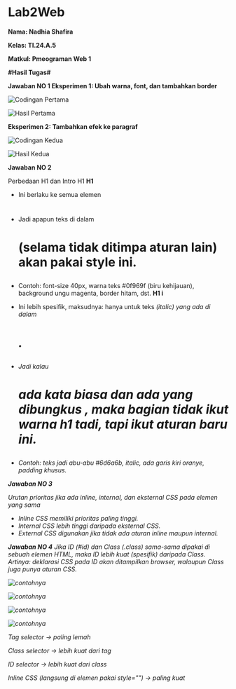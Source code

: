 # Lab2Web
**Nama: Nadhia Shafira**

**Kelas: TI.24.A.5**

**Matkul: Pmeograman Web 1**

**#Hasil Tugas#**

**Jawaban NO 1 Eksperimen 1: Ubah warna, font, dan tambahkan border**

![Codingan Pertama](https://github.com/NadhiaShafira/Lab2Web/blob/8a3630e0ef9505256c0bbf79ae4fe6e9a6736608/Cuplikan%20layar%202025-10-01%20142245.png) 

![Hasil Pertama](https://github.com/NadhiaShafira/Lab2Web/blob/7307ae47ea87f0de6b3ae6936fdfbe4f3f9f9bb5/Cuplikan%20layar%202025-10-01%20142008.png) 

**Eksperimen 2: Tambahkan efek ke paragraf**

![Codingan Kedua](https://github.com/NadhiaShafira/Lab2Web/blob/4d2bbf1995f11eb4d670de9524fa6bb6a2eea4b2/Cuplikan%20layar%202025-10-01%20143104.png) 

![Hasil Kedua](https://github.com/NadhiaShafira/Lab2Web/blob/8f80150adec2b0d71189105102603db56ec97e57/Cuplikan%20layar%202025-10-01%20142501.png) 

**Jawaban NO 2**

Perbedaan H1 dan Intro H1
**H1**
- Ini berlaku ke semua elemen <h1>

- Jadi apapun teks di dalam <h1> (selama tidak ditimpa aturan lain) akan pakai style ini.
  
- Contoh: font-size 40px, warna teks #0f969f (biru kehijauan), background ungu magenta, border hitam, dst.
**H1 i**
- Ini lebih spesifik, maksudnya: hanya untuk teks <i> (italic) yang ada di dalam <h1>.
  
- Jadi kalau <h1> ada kata biasa dan ada yang dibungkus <i>, maka bagian <i> tidak ikut warna h1 tadi, tapi ikut aturan baru ini.
  
- Contoh: teks <i> jadi abu-abu #6d6a6b, italic, ada garis kiri oranye, padding khusus.
  

**Jawaban NO 3**

Urutan prioritas jika ada inline, internal, dan eksternal CSS pada elemen yang sama
- Inline CSS memiliki prioritas paling tinggi.
- Internal CSS lebih tinggi daripada eksternal CSS.
- External CSS digunakan jika tidak ada aturan inline maupun internal.

**Jawaban NO 4**
Jika ID (#id) dan Class (.class) sama-sama dipakai di sebuah elemen HTML, maka ID lebih kuat (spesifik) daripada Class.
Artinya: deklarasi CSS pada ID akan ditampilkan browser, walaupun Class juga punya aturan CSS.

![contohnya](https://github.com/NadhiaShafira/Lab2Web/blob/26efe0f4c0f3335056a115f31254cc90e5e709f0/1.jpg) 

![contohnya](https://github.com/NadhiaShafira/Lab2Web/blob/f9898415f7b6e2255ca3e3288e2325911613634e/2.jpg) 

![contohnya](https://github.com/NadhiaShafira/Lab2Web/blob/f52643aa2093e47b13d6bccebaf65442ea3f098c/3.jpg) 

![contohnya](https://github.com/NadhiaShafira/Lab2Web/blob/50eb45d8c85882e89ed0f1b6ee806ffc7a59e79f/4.jpg) 

Tag selector → paling lemah

Class selector → lebih kuat dari tag

ID selector → lebih kuat dari class

Inline CSS (langsung di elemen pakai style="") → paling kuat




